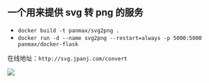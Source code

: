 ## 一个用来提供 svg 转 png 的服务

- `docker build -t panmax/svg2png .`
- `docker run -d --name svg2png --restart=always -p 5000:5000 panmax/docker-flask`

在线地址：`http://svg.jpanj.com/convert`

![](https://imgchr.com/i/ionBwV)
